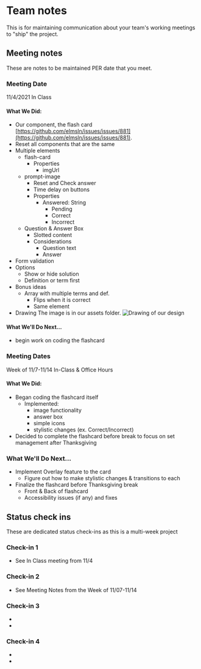 # Team notes
This is for maintaining communication about your team's working meetings to "ship" the project.

## Meeting notes
These are notes to be maintained PER date that you meet.
### Meeting Date
11/4/2021 In Class
#### What We Did:
- Our component, the flash card [https://github.com/elmsln/issues/issues/881](https://github.com/elmsln/issues/issues/881).
- Reset all components that are the same
- Multiple elements
  - flash-card
    - Properties
      - imgUrl
  - prompt-image
    - Reset and Check answer
    - Time delay on buttons
    - Properties
      - Answered: String
        - Pending
        - Correct
        - Incorrect
  - Question & Answer Box
    - Slotted content
    - Considerations
      - Question text
      - Answer
- Form validation
- Options
  - Show or hide solution
  - Definition or term first
- Bonus ideas
  - Array with multiple terms and def.
    - Flips when it is correct
    - Same element
- Drawing
The image is in our assets folder.
![Drawing of our design](assets/drawing.png)
#### What We'll Do Next...
- begin work on coding the flashcard

### Meeting Dates
Week of 11/7-11/14 In-Class & Office Hours
#### What We Did:
- Began coding the flashcard itself
  - Implemented:
    - image functionality
    - answer box
    - simple icons
    - stylistic changes (ex. Correct/Incorrect)
- Decided to complete the flashcard before break to focus on set management after Thanksgiving
### What We'll Do Next...
- Implement Overlay feature to the card
  - Figure out how to make stylistic changes & transitions to each
- Finalize the flashcard before Thanksgiving break
  - Front & Back of flashcard
  - Accessibility issues (if any) and fixes

## Status check ins
These are dedicated status check-ins as this is a multi-week project
### Check-in 1
- See In Class meeting from 11/4
### Check-in 2
- See Meeting Notes from the Week of 11/07-11/14
### Check-in 3
-
-
### Check-in 4
-
-
